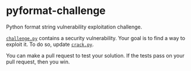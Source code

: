 # pyformat-challenge
Python format string vulnerability exploitation challenge.


[`challenge.py`](./challenge.py) contains a security vulnerability.
Your goal is to find a way to exploit it.
To do so, update [`crack.py`](./crack.py).

You can make a pull request to test your solution.
If the tests pass on your pull request, then you win.
